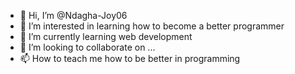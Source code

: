 - 👋 Hi, I’m @Ndagha-Joy06
- 👀 I’m interested in learning how to become a better programmer
- 🌱 I’m currently learning web development
- 💞️ I’m looking to collaborate on ...
- 📫 How to teach me how to be better in programming

<!---
Ndagha-Joy06/Ndagha-Joy06 is a ✨ special ✨ repository because its `README.md` (this file) appears on your GitHub profile.
You can click the Preview link to take a look at your changes.
--->
